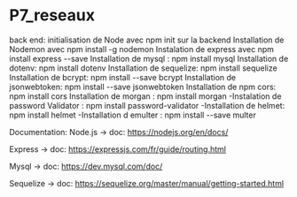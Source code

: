 # P7_reseaux


back end:
initialisation de Node avec npm init sur la backend
Installation de Nodemon avec npm install -g nodemon
Instalation de express avec npm install express --save 
Installation de mysql : npm install mysql
Installation de dotenv: npm install dotenv
Installation de sequelize: npm install sequelize
Installation de bcrypt: npm install --save bcrypt
Installation de jsonwebtoken: npm install --save jsonwebtoken
Installation de npm cors: npm install cors
Installation de morgan : npm install morgan
-Instalation de password Validator : npm install password-validator 
-Installation de helmet: npm install helmet
-Installation d emulter : npm install --save multer


Documentation:
Node.js → doc: https://nodejs.org/en/docs/

Express → doc: https://expressjs.com/fr/guide/routing.html

Mysql → doc: https://dev.mysql.com/doc/

Sequelize → doc: https://sequelize.org/master/manual/getting-started.html